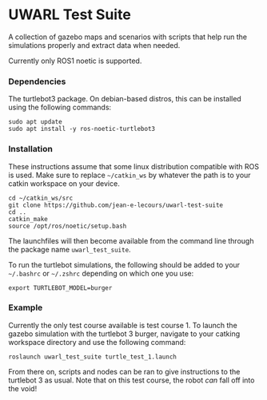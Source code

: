 # UWARL Test Suite

A collection of gazebo maps and scenarios with scripts that help run the simulations properly and extract data when needed.

Currently only ROS1 noetic is supported.

### Dependencies

The turtlebot3 package. On debian-based distros, this can be installed using the following commands:

```
sudo apt update
sudo apt install -y ros-noetic-turtlebot3
```

### Installation

These instructions assume that some linux distribution compatible with ROS is used. Make sure to replace `~/catkin_ws` by whatever the path is to your catkin workspace on your device.

```
cd ~/catkin_ws/src
git clone https://github.com/jean-e-lecours/uwarl-test-suite
cd ..
catkin_make
source /opt/ros/noetic/setup.bash
```

The launchfiles will then become available from the command line through the package name `uwarl_test_suite`.

To run the turtlebot simulations, the following should be added to your `~/.bashrc` or `~/.zshrc` depending on which one you use:

```
export TURTLEBOT_MODEL=burger
```

### Example

Currently the only test course available is test course 1. To launch the gazebo simulation with the turtlebot 3 burger, navigate to your catking workspace directory and use the following command:

```
roslaunch uwarl_test_suite turtle_test_1.launch
```

From there on, scripts and nodes can be ran to give instructions to the turtlebot 3 as usual. Note that on this test course, the robot *can* fall off into the void!
